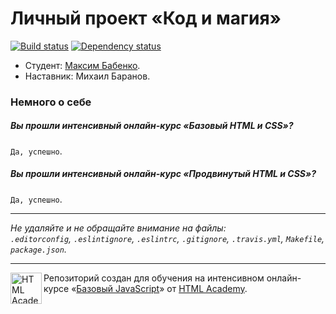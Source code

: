 # Личный проект «Код и магия»

[![Build status][travis-image]][travis-url]
[![Dependency status][dependency-image]][dependency-url]

* Студент: [Максим Бабенко](https://htmlacademy.ru/profile/id39987).
* Наставник: Михаил Баранов.

### Немного о себе

##### Вы прошли интенсивный онлайн-курс «Базовый HTML и CSS»?
`Да, успешно`.

##### Вы прошли интенсивный онлайн-курс «Продвинутый HTML и CSS»?
`Да, успешно`.

---

_Не удаляйте и не обращайте внимание на файлы:_<br>
_`.editorconfig`, `.eslintignore`, `.eslintrc`, `.gitignore`, `.travis.yml`, `Makefile`, `package.json`._

---

<a href="https://htmlacademy.ru/js_intensive"><img align="left" width="50" height="50" title="HTML Academy" src="https://up.htmlacademy.ru/static/img/intensive/javascript/logo-for-github.svg"></a>

Репозиторий создан для обучения на интенсивном онлайн-курсе «[Базовый JavaScript](https://htmlacademy.ru/js_intensive)» от [HTML Academy](https://htmlacademy.ru).

[travis-image]: https://travis-ci.org/js-htmlacademy/39987-code-and-magick.svg?branch=master
[travis-url]: https://travis-ci.org/js-htmlacademy/39987-code-and-magick
[dependency-image]: https://david-dm.org/js-htmlacademy/39987-code-and-magick.svg?style=flat-square
[dependency-url]: https://david-dm.org/js-htmlacademy/39987-code-and-magick

